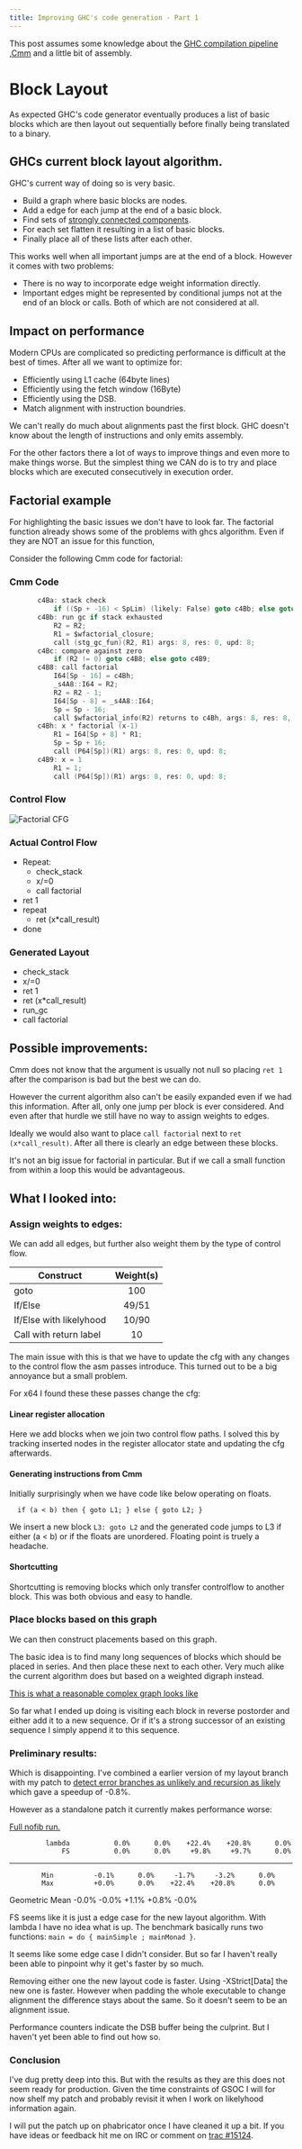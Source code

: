 ```yaml
---
title: Improving GHC's code generation - Part 1
---
```


This post assumes some knowledge about the [GHC compilation
pipeline](https://ghc.haskell.org/trac/ghc/wiki/Commentary/Compiler/HscMain)
,[Cmm](https://ghc.haskell.org/trac/ghc/wiki/Commentary/Rts/Cmm) and a little
bit of assembly.

# Block Layout

As expected GHC's code generator eventually produces a list of basic blocks
which are then layout out sequentially before finally being translated to
a binary.

## GHCs current block layout algorithm.

GHC's current way of doing so is very basic.

* Build a graph where basic blocks are nodes.
* Add a edge for each jump at the end of a basic block.
* Find sets of [strongly connected components](https://en.wikipedia.org/wiki/Strongly_connected_component).
* For each set flatten it resulting in a list of basic blocks.
* Finally place all of these lists after each other.

This works well when all important jumps are at the end of a block.
However it comes with two problems:

* There is no way to incorporate edge weight information directly.
* Important edges might be represented by conditional jumps not at the end of an block
  or calls. Both of which are not considered at all.

## Impact on performance

Modern CPUs are complicated so predicting performance is difficult
at the best of times. After all we want to optimize for:

* Efficiently using L1 cache (64byte lines)
* Efficiently using the fetch window (16Byte)
* Efficiently using the DSB.
* Match alignment with instruction boundries.

We can't really do much about alignments past the first block. GHC doesn't know about the length of instructions and only emits assembly.

For the other factors there a lot of ways to improve things and even more to make things worse. But the simplest thing we CAN do is to try and place blocks which are executed consecutively in execution order.

## Factorial example

For highlighting the basic issues we don't have to look far. The factorial function already shows some of the problems with ghcs algorithm. Even if they are NOT an issue for this function,

Consider the following Cmm code for factorial:

### Cmm Code
```C
       c4Ba: stack check
           if ((Sp + -16) < SpLim) (likely: False) goto c4Bb; else goto c4Bc;
       c4Bb: run gc if stack exhausted
           R2 = R2;
           R1 = $wfactorial_closure;
           call (stg_gc_fun)(R2, R1) args: 8, res: 0, upd: 8;
       c4Bc: compare against zero
           if (R2 != 0) goto c4B8; else goto c4B9;
       c4B8: call factorial
           I64[Sp - 16] = c4Bh;
           _s4A8::I64 = R2;
           R2 = R2 - 1;
           I64[Sp - 8] = _s4A8::I64;
           Sp = Sp - 16;
           call $wfactorial_info(R2) returns to c4Bh, args: 8, res: 8, upd: 8;
       c4Bh: x * factorial (x-1)
           R1 = I64[Sp + 8] * R1;
           Sp = Sp + 16;
           call (P64[Sp])(R1) args: 8, res: 0, upd: 8;
       c4B9: x = 1
           R1 = 1;
           call (P64[Sp])(R1) args: 8, res: 0, upd: 8;
```

### Control Flow

![](/resources/cfg1.svg "Factorial CFG")

### Actual Control Flow

* Repeat:
  * check_stack
  * x/=0
  * call factorial
* ret 1
* repeat
  *  ret (x*call_result)
* done

### Generated Layout

* check_stack
* x/=0
* ret 1
* ret (x*call_result)
* run_gc
* call factorial

## Possible improvements:

Cmm does not know that the argument is usually not null so placing `ret 1` after the comparison is bad but the best we can do.

However the current algorithm also can't be easily expanded even if we had this information. After all, only one jump per block is ever considered. And even after that hurdle we still have no way to assign weights to edges.

Ideally we would also want to place `call factorial` next to `ret (x*call_result)`. After all there is clearly an edge between these blocks.

It's not an big issue for factorial in particular. But if we call a small function from
within a loop this would be advantageous.

## What I looked into:

### Assign weights to edges:

We can add all edges, but further also weight them by the type of control flow.

| Construct     | Weight(s)
| ------------- |:-------------:|
| goto          | 100 |
| If/Else       | 49/51     |
| If/Else with likelyhood | 10/90  |
| Call with return label  | 10     |

The main issue with this is that we have to update the cfg with any changes to
the control flow the asm passes introduce.
This turned out to be a big annoyance but a small problem.

For x64 I found these these passes change the cfg:

#### Linear register allocation

Here we add blocks when we join two control flow paths. I solved this by tracking inserted nodes in the register allocator state and updating the cfg afterwards.

#### Generating instructions from Cmm

Initially surprisingly when we have code like below operating on floats.
```
  if (a < b) then { goto L1; } else { goto L2; }
```

We insert a new block `L3: goto L2` and the generated code jumps to L3 if either (a < b) or if the floats are unordered. Floating point is truely a headache.

#### Shortcutting

Shortcutting is removing blocks which only transfer controlflow to another block.
This was both obvious and easy to handle.

### Place blocks based on this graph

We can then construct placements based on this graph.

The basic idea is to find many long sequences of blocks which should be placed
in series. And then place these next to each other. Very much alike the current
algorithm does but based on a weighted digraph instead.

[This is what a reasonable complex graph looks like](/resources/cfg2.svg "Example from NoFib")

So far what I ended up doing is visiting each block in reverse postorder and either
add it to a new sequence. Or if it's a strong successor of an existing sequence
I simply append it to this sequence.

### Preliminary results:

Which is disappointing. I've combined a earlier version of my layout branch with my patch to [detect error branches as unlikely and recursion as likely](https://phabricator.haskell.org/D4327) which gave a speedup of -0.8%.

However as a standalone patch it currently makes performance worse:

[Full nofib run.](/resources/nofib_chains_18_05.txt)

```
         lambda           0.0%      0.0%    +22.4%    +20.8%      0.0%
             FS           0.0%      0.0%     +9.8%     +9.7%      0.0%
```
--------------------------------------------------------------------------------
            Min          -0.1%      0.0%     -1.7%     -3.2%      0.0%
            Max          +0.0%      0.0%    +22.4%    +20.8%      0.0%
 Geometric Mean          -0.0%     -0.0%     +1.1%     +0.8%     -0.0%

FS seems like it is just a edge case for the new layout algorithm.
With lambda I have no idea what is up. The benchmark basically runs two functions: `main = do { mainSimple ; mainMonad }`.

It seems like some edge case I didn't consider. But so far I haven't really been able to pinpoint why it get's faster by so much.

Removing either one the new layout code is faster. Using -XStrict[Data] the new one is faster.
However when padding the whole executable to change alignment the difference stays about the same. So it doesn't seem to be an alignment issue.

Performance counters indicate the DSB buffer being the culprint. But I haven't yet been able to find out how so.

### Conclusion

I've dug pretty deep into this. But with the results as they are this does not seem ready for production.
Given the time constraints of GSOC I will for now shelf my patch and probably revisit it when I work on
likelyhood information again.

I will put the patch up on phabricator once I have cleaned it up a bit. If you have ideas or feedback hit me on IRC
or comment on [trac #15124](https://ghc.haskell.org/trac/ghc/ticket/15124).